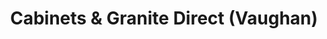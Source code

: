 ---
title: "Cabinets & Granite Direct (Vaughan)"
url: /vaughan/cabinets-and-granite-direct-vaughan/
shop: kitchen
---